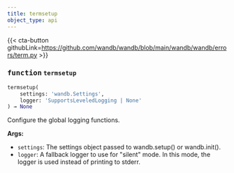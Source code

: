 ```yaml
---
title: termsetup
object_type: api
---
```


{{< cta-button githubLink=https://github.com/wandb/wandb/blob/main/wandb/wandb/errors/term.py >}}




### <kbd>function</kbd> `termsetup`

```python
termsetup(
    settings: 'wandb.Settings',
    logger: 'SupportsLeveledLogging | None'
) → None
```

Configure the global logging functions. 



**Args:**
 
 - `settings`:  The settings object passed to wandb.setup() or wandb.init(). 
 - `logger`:  A fallback logger to use for "silent" mode. In this mode,  the logger is used instead of printing to stderr. 
